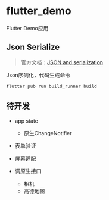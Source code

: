 # flutter_demo

Flutter Demo应用

## Json Serialize
> 官方文档：[JSON and serialization](https://flutter.dev/docs/development/data-and-backend/json)

Json序列化，代码生成命令
```
flutter pub run build_runner build
```

## 待开发

+ app state
    + 原生ChangeNotifier

+ 表单验证

+ 屏幕适配

+ 调原生接口
    + 相机
    + 高德地图
    